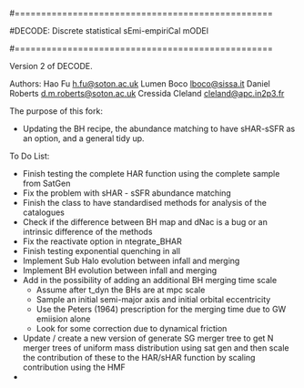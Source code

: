 #=================================================

#DECODE: Discrete statistical sEmi-empiriCal mODEl

#=================================================


Version 2 of DECODE.

Authors:
Hao Fu <h.fu@soton.ac.uk>
Lumen Boco <lboco@sissa.it>
Daniel Roberts <d.m.roberts@soton.ac.uk>
Cressida Cleland <cleland@apc.in2p3.fr>

The purpose of this fork:
  - Updating the BH recipe, the abundance matching to have sHAR-sSFR as an option, and a general tidy up.

To Do List:
  - Finish testing the complete HAR function using the complete sample from SatGen
  - Fix the problem with sHAR - sSFR abundance matching
  - Finish the class to have standardised methods for analysis of the catalogues
  - Check if the difference between BH map and dNac is a bug or an intrinsic difference of the methods
  - Fix the reactivate option in ntegrate_BHAR
  - Finish testing exponential quenching in all
  - Implement Sub Halo evolution between infall and merging
  - Implement BH evolution between infall and merging
  - Add in the possibility of adding an additional BH merging time scale
      - Assume after t_dyn the BHs are at mpc scale
      - Sample an initial semi-major axis and initial orbital eccentricity
      - Use the Peters (1964) prescription for the merging time due to GW emiision alone
      - Look for some correction due to dynamical friction
  - Update / create a new version of generate SG merger tree to get N merger trees of uniform mass distribution using sat gen and then scale the contribution of these to the HAR/sHAR function by scaling contribution using the HMF
  - 
